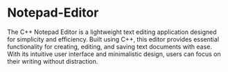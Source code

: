 # Notepad-Editor
The C++ Notepad Editor is a lightweight text editing application designed for simplicity and efficiency. Built using C++, this editor provides essential functionality for creating, editing, and saving text documents with ease. With its intuitive user interface and minimalistic design, users can focus on their writing without distraction.
